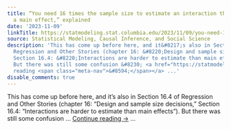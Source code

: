 ```yaml
---
title: “You need 16 times the sample size to estimate an interaction than to estimate
  a main effect,” explained
date: '2023-11-09'
linkTitle: https://statmodeling.stat.columbia.edu/2023/11/09/you-need-16-times-the-sample-size-to-estimate-an-interaction-than-to-estimate-a-main-effect-explained/
source: Statistical Modeling, Causal Inference, and Social Science
description: 'This has come up before here, and it&#8217;s also in Section 16.4 of
  Regression and Other Stories (chapter 16: &#8220;Design and sample size decisions,&#8221;
  Section 16.4: &#8220;Interactions are harder to estimate than main effects&#8221;).
  But there was still some confusion &#8230; <a href="https://statmodeling.stat.columbia.edu/2023/11/09/you-need-16-times-the-sample-size-to-estimate-an-interaction-than-to-estimate-a-main-effect-explained/">Continue
  reading <span class="meta-nav">&#8594;</span></a> ...'
disable_comments: true
---
```

This has come up before here, and it&#8217;s also in Section 16.4 of Regression and Other Stories (chapter 16: &#8220;Design and sample size decisions,&#8221; Section 16.4: &#8220;Interactions are harder to estimate than main effects&#8221;). But there was still some confusion &#8230; <a href="https://statmodeling.stat.columbia.edu/2023/11/09/you-need-16-times-the-sample-size-to-estimate-an-interaction-than-to-estimate-a-main-effect-explained/">Continue reading <span class="meta-nav">&#8594;</span></a> ...